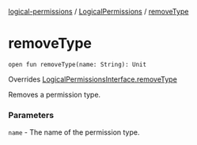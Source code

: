 [logical-permissions](../index.md) / [LogicalPermissions](index.md) / [removeType](.)

# removeType

`open fun removeType(name: String): Unit`

Overrides [LogicalPermissionsInterface.removeType](../-logical-permissions-interface/remove-type.md)

Removes a permission type.

### Parameters

`name` - The name of the permission type.